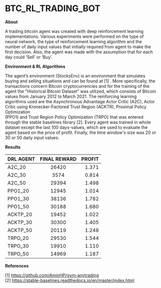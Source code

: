 # BTC_RL_TRADING_BOT

**About**  

A trading bitcoin agent was created with deep reinforcement learning implementations. Various experiments were performed on the type of neural network, the type of reinforcement
learning algorithm and the number of daily input values that initially required from agent to make the first decision. Also, the agent was made with the assumption that for each 
day could ‘Sell’ or ‘Buy’. 

**Environment & RL Algorithms**  

The agent’s environment (StocksEnv) is an environment that simulates buying and selling situations and can be found at [1] . More specifically,  the transactions concern Bitcoin 
cryptocurrencies and for the training of the agent the "Historical Bitcoin Dataset" was utilized, which consists of Bitcoin values from January 2012 to March 2021. The 
reinforcing learning algorithms used are the Asynchronous Advantage Actor Critic (A2C), Actor Critic using Kronecker-Factored Trust Region (ACKTR),  Proximal Policy Optimization  
(PPO1) and Trust Region Policy Optimization (TRPO) that was entered through the stable baselines library [2]. Every  agent was trained in whole dataset  except the last 100 
days-values, which are used to evaluate the agent based on the  price of profit. Finally, the time window's size was 20 or 30 or 50 daily input values.

**Results**  

|DRL AGENT	   |  FINAL REWARD	|        PROFIT |
| :---         |     :---:      |          ---: |
| A2C_20	|26420	|1.371|
|A2C_30	|3574	|0.814|
|A2C_50	|29394	|1.498|
|PPO1_20	|12945	|1.014|
|PPO1_30	|38136	|1.782|
|PPO1_50	|30188|	1.680|
|ACKTP_20	|19452|	1.022|
|ACKTP_30	|30300|	1.405|
|ACKTP_50	|20119|	1.248|
|TRPO_20	|29530	|1.544|
|TRPO_30	|19910	|1.110|
|TRPO_50	|14969	|1.187|


**References**  

[1]   https://github.com/AminHP/gym-anytrading  
[2]   https://stable-baselines.readthedocs.io/en/master/index.html 
